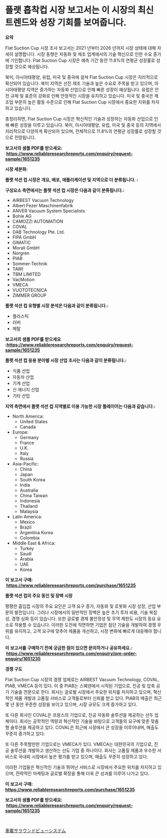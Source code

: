 <p><h1>플랫 흡착컵 시장 보고서는 이 시장의 최신 트렌드와 성장 기회를 보여줍니다.</h1></p><p><strong>요약</strong></p>
<p><p>Flat Suction Cup 시장 조사 보고서는 2021 년부터 2026 년까지 시장 상태에 대해 자세히 설명합니다. 시장 동향은 자동화 및 제조 업계에서의 기술 혁신으로 인한 수요 증가에 기인합니다. Flat Suction Cup 시장은 예측 기간 동안 11.8%의 연평균 성장률로 성장할 것으로 예상됩니다.</p><p>북미, 아시아태평양, 유럽, 미국 및 중국에 걸쳐 Flat Suction Cup 시장은 지리적으로 확산되어 있습니다. 북미 지역은 선진 제조 기술과 높은 수요로 주목을 받고 있으며, 아시아태평양 지역은 증가하는 자동화 산업으로 인해 빠른 성장이 예상됩니다. 유럽은 안전 규제 및 표준의 강화로 인해 안정적인 시장을 유지하고 있습니다. 미국 및 중국은 제조업 부문의 높은 활동 수준으로 인해 Flat Suction Cup 시장에서 중요한 지위를 차지하고 있습니다.</p><p>총정리하면, Flat Suction Cup 시장은 혁신적인 기술과 성장하는 자동화 산업으로 인해 빠른 성장을 이루고 있습니다. 북미, 아시아태평양, 유럽, 미국 및 중국 등의 지역에서 지리적으로 다양하게 확산되어 있으며, 전체적으로 11.8%의 연평균 성장률로 성장할 것으로 전망됩니다.</p></p>
<p><strong>보고서의 샘플 PDF를 받으세요: &nbsp;<a href="https://www.reliableresearchreports.com/enquiry/request-sample/1651235">https://www.reliableresearchreports.com/enquiry/request-sample/1651235</a></strong></p>
<p><strong>시장 세분화:</strong></p>
<p><strong> 플랫 석션 컵 시장은 개요, 배포, 애플리케이션 및 지역으로 더 분류됩니다. :</strong></p>
<p><strong>구성요소 측면에서는 플랫 석션 컵 시장은 다음과 같이 분류됩니다.:</strong></p>
<p><ul><li>AIRBEST Vacuum Technology</li><li>Albert Fezer Maschinenfabrik</li><li>ANVER Vacuum System Specialists</li><li>Bohle AG</li><li>CAMOZZI AUTOMATION</li><li>COVAL</li><li>DAB Technology Pte. Ltd.</li><li>FIPA GmbH</li><li>GIMATIC</li><li>Morali GmbH</li><li>Norgren</li><li>PIAB</li><li>Sommer-Technik</li><li>TAWI</li><li>TBM LIMITED</li><li>VacMotion</li><li>VMECA</li><li>VUOTOTECNICA</li><li>ZIMMER GROUP</li></ul></p>
<p><strong> 플랫 석션 컵 유형별 시장 분석은 다음과 같이 분류됩니다.:</strong></p>
<p><ul><li>플라스틱</li><li>러버</li><li>메탈</li></ul></p>
<p><strong>보고서의 샘플 PDF를 받으세요 :<a href="https://www.reliableresearchreports.com/enquiry/request-sample/1651235">https://www.reliableresearchreports.com/enquiry/request-sample/1651235</a></strong></p>
<p><strong> 플랫 석션 컵 응용 분야별 시장 산업 조사는 다음과 같이 분류됩니다.:</strong></p>
<p><ul><li>식품 산업</li><li>자동차 산업</li><li>기계 산업</li><li>신 에너지 산업</li><li>기타 산업</li></ul></p>
<p><strong>지역 측면에서 플랫 석션 컵 지역별로 이용 가능한 시장 플레이어는 다음과 같습니다.:</strong></p>
<p><ul>
    <li>
        North America:
        <ul>
            <li>United States</li>
            <li>Canada</li>
        </ul>
    </li>
    <li>
        Europe:
        <ul>
            <li>Germany</li>
            <li>France</li>
            <li>U.K.</li>
            <li>Italy</li>
            <li>Russia</li>
        </ul>
    </li>
    <li>
        Asia-Pacific:
        <ul>
            <li>China</li>
            <li>Japan</li>
            <li>South Korea</li>
            <li>India</li>
            <li>Australia</li>
            <li>China Taiwan</li>
            <li>Indonesia</li>
            <li>Thailand</li>
            <li>Malaysia</li>
        </ul>
    </li>
    <li>
        Latin America:
        <ul>
            <li>Mexico</li>
            <li>Brazil</li>
            <li>Argentina Korea</li>
            <li>Colombia</li>
        </ul>
    </li>
    <li>
        Middle East & Africa:
        <ul>
            <li>Turkey</li>
            <li>Saudi</li>
            <li>Arabia</li>
            <li>UAE</li>
            <li>Korea</li>
        </ul>
    </li>
    </ul></p>
<p><strong>이 보고서 구매: &nbsp;<a href="https://www.reliableresearchreports.com/purchase/1651235">https://www.reliableresearchreports.com/purchase/1651235</a></strong></p>
<p><strong>플랫 석션 컵의 주요 동인 및 장벽 시장</strong></p>
<p><p>평평한 흡입컵 시장의 주요 요인은 고객 요구 증가, 자동화 및 로봇화 시장 성장, 산업 부문의 발전입니다. 그러나 시장에서의 일반적인 장벽은 높은 초기 투자 비용, 기술 복잡성, 경쟁 심화 등이 있습니다. 또한 글로벌 경제 불안정성 및 무역 제한도 시장의 동요 요소로 작용할 수 있습니다. 이러한 도전에 직면하면 기업은 첨단 기술을 개발하여 경쟁 우위를 유지하고, 고객 요구에 맞추어 제품을 개선하고, 시장 변화에 빠르게 대응해야 합니다.</p></p>
<p><strong>이 보고서를 구매하기 전에 궁금한 점이 있으면 문의하거나 공유하세요.: &nbsp;<a href="https://www.reliableresearchreports.com/enquiry/pre-order-enquiry/1651235">https://www.reliableresearchreports.com/enquiry/pre-order-enquiry/1651235</a></strong></p>
<p><strong>경쟁 구도</strong></p>
<p><p>Flat Suction Cup 시장의 경쟁 업체로는 AIRBEST Vacuum Technology, COVAL, PIAB, VMECA 등이 있다. 이 중 PIAB는 스웨덴에서 시작된 기업으로, 진공 및 압축 공기 기술을 전문으로 한다. 회사는 글로벌 시장에서 주요한 위치를 차지하고 있으며, 혁신적인 제품 개발과 고품질 서비스로 고객들로부터 신뢰를 받고 있다. PIAB의 매출은 최근 몇 년 동안 꾸준한 성장을 보이고 있으며, 시장 규모도 크게 증가하고 있다.</p><p>또 다른 회사인 COVAL은 프랑스의 기업으로, 진공 자동화 솔루션을 제공하는 선두 업체이다. 회사는 공학적인 역량과 혁신적인 기술을 바탕으로 고객들의 요구에 맞춘 맞춤형 솔루션을 제공하고 있다. COVAL은 최근에 시장에서 큰 성장을 이루어내며, 매출도 꾸준히 증가하고 있다.</p><p>또 다른 주목할만한 기업으로는 VMECA가 있다. VMECA는 대한민국의 기업으로, 진공 솔루션을 개발하고 생산하는 선도 기업 중 하나이다. 회사는 고품질 제품과 우수한 서비스로 국내외 시장에서 높은 평가를 받고 있으며, 매출도 꾸준히 성장하고 있다.</p><p>이러한 기업들은 혁신적인 기술과 뛰어난 서비스로 시장에서 주요한 위치를 차지하고 있으며, 전략적인 마케팅과 글로벌 확장을 통해 더욱 큰 성과를 이루어 나가고 있다.</p></p>
<p><strong>이 보고서 구매: &nbsp; <a href="https://www.reliableresearchreports.com/purchase/1651235">https://www.reliableresearchreports.com/purchase/1651235</a></strong></p>
<p><strong>보고서의 샘플 PDF를 받으세요: &nbsp;<a href="https://www.reliableresearchreports.com/enquiry/request-sample/1651235">https://www.reliableresearchreports.com/enquiry/request-sample/1651235</a></strong><strong></strong></p>
<p>&nbsp;</p>
<p><p><a href="https://medium.com/@aurelianghideanu2022/%E8%87%AA%E5%8B%95%E8%BB%8A%E3%82%B5%E3%83%A9%E3%82%A6%E3%83%B3%E3%83%89%E3%83%93%E3%83%A5%E3%83%BC%E3%82%B7%E3%82%B9%E3%83%86%E3%83%A0%E5%B8%82%E5%A0%B4%E3%81%AE%E8%A6%8F%E6%A8%A1-cagr-%E3%83%88%E3%83%AC%E3%83%B3%E3%83%89-2024-2030-b973ac2a1e82">車載サラウンドビューシステム</a></p></p>